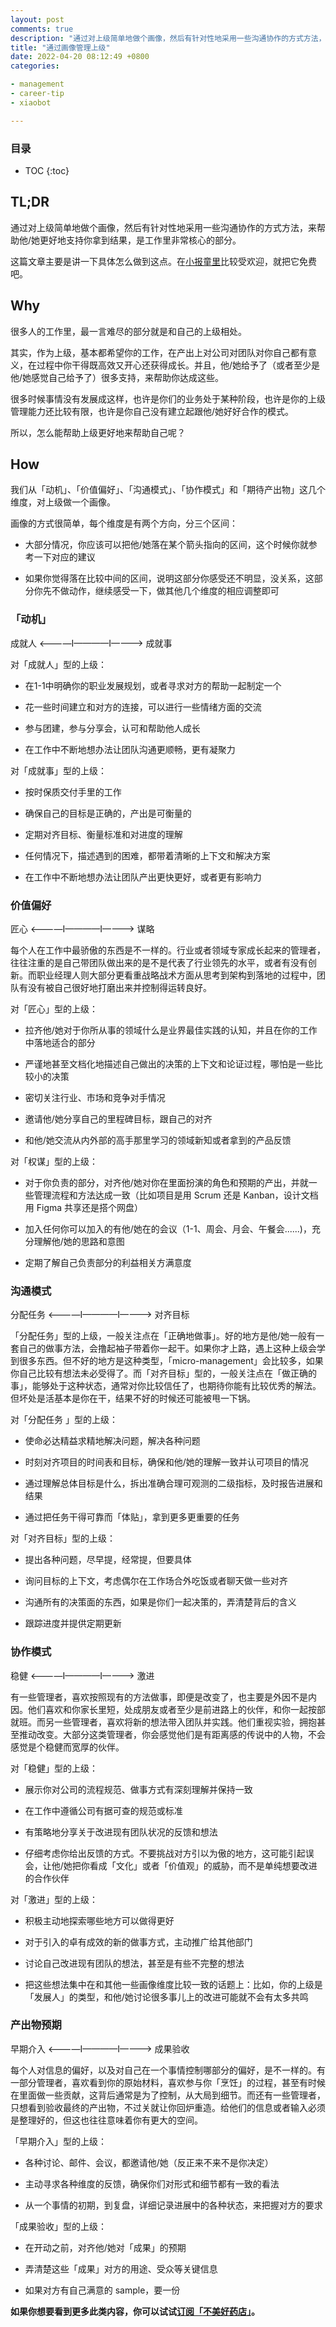 ```yaml
---
layout: post
comments: true
description: "通过对上级简单地做个画像，然后有针对性地采用一些沟通协作的方式方法，来帮助他/她更好地支持你拿到结果，是工作里非常核心的部分。这篇文章主要是讲一下具体怎么做到这点，在小报童里比较受欢迎，就把它免费吧"
title: "通过画像管理上级"
date: 2022-04-20 08:12:49 +0800
categories: 

- management
- career-tip
- xiaobot

---
```



<h3>目录</h3>

- TOC
{:toc}

## TL;DR

通过对上级简单地做个画像，然后有针对性地采用一些沟通协作的方式方法，来帮助他/她更好地支持你拿到结果，是工作里非常核心的部分。

这篇文章主要是讲一下具体怎么做到这点。在[小报童里](https://xiaobot.net/p/lenciel)比较受欢迎，就把它免费吧。

## Why

很多人的工作里，最一言难尽的部分就是和自己的上级相处。

其实，作为上级，基本都希望你的工作，在产出上对公司对团队对你自己都有意义，在过程中你干得既高效又开心还获得成长。并且，他/她给予了（或者至少是他/她感觉自己给予了）很多支持，来帮助你达成这些。

很多时候事情没有发展成这样，也许是你们的业务处于某种阶段，也许是你的上级管理能力还比较有限，也许是你自己没有建立起跟他/她好好合作的模式。

所以，怎么能帮助上级更好地来帮助自己呢？

## How

我们从「动机」、「价值偏好」、「沟通模式」、「协作模式」和「期待产出物」这几个维度，对上级做一个画像。

画像的方式很简单，每个维度是有两个方向，分三个区间：

- 大部分情况，你应该可以把他/她落在某个箭头指向的区间，这个时候你就参考一下对应的建议

- 如果你觉得落在比较中间的区间，说明这部分你感受还不明显，没关系，这部分你先不做动作，继续感受一下，做其他几个维度的相应调整即可

### 「动机」

成就人 <————I————I————> 成就事

对「成就人」型的上级：

- 在1-1中明确你的职业发展规划，或者寻求对方的帮助一起制定一个

- 花一些时间建立和对方的连接，可以进行一些情绪方面的交流

- 参与团建，参与分享会，认可和帮助他人成长

- 在工作中不断地想办法让团队沟通更顺畅，更有凝聚力

对「成就事」型的上级：

- 按时保质交付手里的工作

- 确保自己的目标是正确的，产出是可衡量的

- 定期对齐目标、衡量标准和对进度的理解

- 任何情况下，描述遇到的困难，都带着清晰的上下文和解决方案

- 在工作中不断地想办法让团队产出更快更好，或者更有影响力

### 价值偏好

匠心 <————I————I————> 谋略

每个人在工作中最骄傲的东西是不一样的。行业或者领域专家成长起来的管理者，往往注重的是自己带团队做出来的是不是代表了行业领先的水平，或者有没有创新。而职业经理人则大部分更看重战略战术方面从思考到架构到落地的过程中，团队有没有被自己很好地打磨出来并控制得运转良好。

对「匠心」型的上级：

- 拉齐他/她对于你所从事的领域什么是业界最佳实践的认知，并且在你的工作中落地适合的部分

- 严谨地甚至文档化地描述自己做出的决策的上下文和论证过程，哪怕是一些比较小的决策

- 密切关注行业、市场和竞争对手情况

- 邀请他/她分享自己的里程碑目标，跟自己的对齐

- 和他/她交流从内外部的高手那里学习的领域新知或者拿到的产品反馈

对「权谋」型的上级：

- 对于你负责的部分，对齐他/她对你在里面扮演的角色和预期的产出，并就一些管理流程和方法达成一致（比如项目是用 Scrum 还是 Kanban，设计文档用 Figma 共享还是搭个网盘）

- 加入任何你可以加入的有他/她在的会议（1-1、周会、月会、午餐会......)，充分理解他/她的思路和意图

- 定期了解自己负责部分的利益相关方满意度

### 沟通模式

分配任务 <————I————I————> 对齐目标

「分配任务」型的上级，一般关注点在「正确地做事」。好的地方是他/她一般有一套自己的做事方法，会撸起袖子带着你一起干。如果你才上路，遇上这种上级会学到很多东西。但不好的地方是这种类型，「micro-management」会比较多，如果你自己比较有想法未必受得了。而「对齐目标」型的，一般关注点在「做正确的事」，能够处于这种状态，通常对你比较信任了，也期待你能有比较优秀的解法。但坏处是活基本是你在干，结果不好的时候还可能被甩一下锅。

对「分配任务 」型的上级：

- 使命必达精益求精地解决问题，解决各种问题

- 时刻对齐项目的时间表和目标，确保和他/她的理解一致并认可项目的情况

- 通过理解总体目标是什么，拆出准确合理可观测的二级指标，及时报告进展和结果

- 通过把任务干得可靠而「体贴」，拿到更多更重要的任务

对「对齐目标」型的上级：

- 提出各种问题，尽早提，经常提，但要具体

- 询问目标的上下文，考虑偶尔在工作场合外吃饭或者聊天做一些对齐

- 沟通所有的决策面的东西，如果是你们一起决策的，弄清楚背后的含义

- 跟踪进度并提供定期更新

### 协作模式

稳健 <————I————I————> 激进

有一些管理者，喜欢按照现有的方法做事，即便是改变了，也主要是外因不是内因。他们喜欢和你家长里短，处成朋友或者至少是前进路上的伙伴，和你一起按部就班。而另一些管理者，喜欢将新的想法带入团队并实践。他们重视实验，拥抱甚至推动改变。大部分这类管理者，你会感觉他们是有距离感的传说中的人物，不会感觉是个稳健而宽厚的伙伴。

对「稳健」型的上级：

- 展示你对公司的流程规范、做事方式有深刻理解并保持一致

- 在工作中遵循公司有据可查的规范或标准

- 有策略地分享关于改进现有团队状况的反馈和想法

- 仔细考虑你给出反馈的方式。不要挑战对方引以为傲的地方，这可能引起误会，让他/她把你看成「文化」或者「价值观」的威胁，而不是单纯想要改进的合作伙伴

对「激进」型的上级：

- 积极主动地探索哪些地方可以做得更好

- 对于引入的卓有成效的新的做事方式，主动推广给其他部门

- 讨论自己改进现有团队的想法，甚至是有些不完整的想法

- 把这些想法集中在和其他一些画像维度比较一致的话题上：比如，你的上级是「发展人」的类型，和他/她讨论很多事儿上的改进可能就不会有太多共鸣

### 产出物预期

早期介入 <————I————I————> 成果验收

每个人对信息的偏好，以及对自己在一个事情控制哪部分的偏好，是不一样的。有一部分管理者，喜欢看到你的原始材料，喜欢参与你「烹饪」的过程，甚至有时候在里面做一些贡献，这背后通常是为了控制，从大局到细节。而还有一些管理者，只想看到验收最终的产出物，不过关就让你回炉重造。给他们的信息或者输入必须是整理好的，但这也往往意味着你有更大的空间。

「早期介入」型的上级：

- 各种讨论、邮件、会议，都邀请他/她（反正来不来不是你决定）

- 主动寻求各种维度的反馈，确保你们对形式和细节都有一致的看法

- 从一个事情的初期，到复盘，详细记录进展中的各种状态，来把握对方的要求

「成果验收」型的上级：

- 在开动之前，对齐他/她对「成果」的预期

- 弄清楚这些「成果」对方的用途、受众等关键信息

- 如果对方有自己满意的 sample，要一份

**如果你想要看到更多此类内容，你可以试试[订阅「不美好药店」](https://lenciel.com/2022/03/start-a-newsletter/#%E5%A6%82%E4%BD%95%E8%AE%A2%E9%98%85)。**

